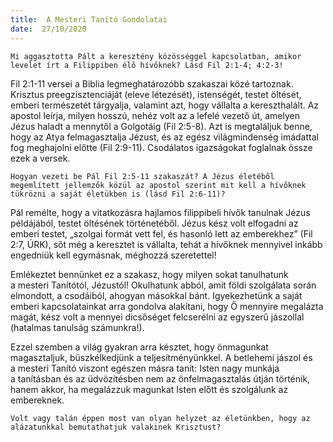 ```yaml
---
title:  A Mesteri Tanító Gondolatai
date:  27/10/2020
---
```


`Mi aggasztotta Pált a keresztény közösséggel kapcsolatban, amikor levelet írt a Filippiben élő hívőknek? Lásd Fil 2:1-4; 4:2-3!`

Fil 2:1-11 versei a Biblia legmeghatározóbb szakaszai közé tartoznak. Krisztus preegzisztenciáját (eleve létezését), istenségét, testet öltését, emberi természetét tárgyalja, valamint azt, hogy vállalta a kereszthalált. Az apostol leírja, milyen hosszú, nehéz volt az a lefelé vezető út, amelyen Jézus haladt a mennytől a Golgotáig (Fil 2:5-8). Azt is megtaláljuk benne, hogy az Atya felmagasztalja Jézust, és az egész világmindenség imádattal fog meghajolni előtte (Fil 2:9-11). Csodálatos igazságokat foglalnak össze ezek a versek.

`Hogyan vezeti be Pál Fil 2:5-11 szakaszát? A Jézus életéből megemlített jellemzők közül az apostol szerint mit kell a hívőknek tükrözni a saját életükben is (lásd Fil 2:6-11)?`

Pál remélte, hogy a vitatkozásra hajlamos filippibeli hívők tanulnak Jézus példájából, testet öltésének történetéből. Jézus kész volt elfogadni az emberi testet, „szolgai formát vett fel, és hasonló lett az emberekhez” (Fil 2:7, ÚRK), sőt még a keresztet is vállalta, tehát a hívőknek mennyivel inkább engedniük kell egymásnak, méghozzá szeretettel!

Emlékeztet bennünket ez a szakasz, hogy milyen sokat tanulhatunk a mesteri Tanítótól, Jézustól! Okulhatunk abból, amit földi szolgálata során elmondott, a csodáiból, ahogyan másokkal bánt. Igyekezhetünk a saját emberi kapcsolatainkat arra gondolva alakítani, hogy Ő mennyire megalázta magát, kész volt a mennyei dicsőséget felcserélni az egyszerű jászollal (hatalmas tanulság számunkra!).

Ezzel szemben a világ gyakran arra késztet, hogy önmagunkat magasztaljuk, büszkélkedjünk a teljesítményünkkel. A betlehemi jászol és a mesteri Tanító viszont egészen másra tanít: Isten nagy munkája a tanításban és az üdvözítésben nem az önfelmagasztalás útján történik, hanem akkor, ha megalázzuk magunkat Isten előtt és szolgálunk az embereknek.

`Volt vagy talán éppen most van olyan helyzet az életünkben, hogy az alázatunkkal bemutathatjuk valakinek Krisztust?`